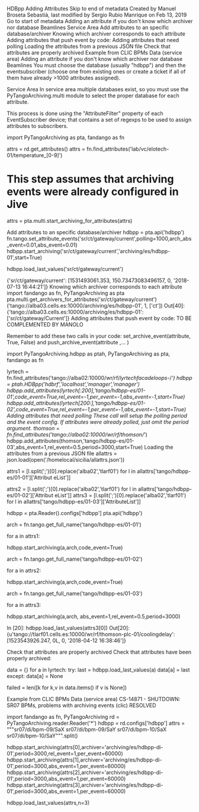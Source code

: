 
HDBpp Adding Attributes
Skip to end of metadata
Created by Manuel Broseta Sebastià, last modified by Sergio Rubio Manrique on Feb 13, 2019 Go to start of metadata
Adding an attribute if you don't know which archiver nor database
Beamlines
Service Area
Add attributes to an specific database/archiver
Knowing which archiver corresponds to each attribute
Adding attributes that push event by code:
Adding attributes that need polling
Loading the attributes from a previous JSON file
Check that attributes are properly archived
Example from CLIC BPMs Data (service area)
Adding an attribute if you don't know which archiver nor database
Beamlines
You must choose the database (usually "hdbpp") and then the eventsubscriber (choose one from existing ones or create a ticket if all of them have already >1000 attributes assigned).

Service Area
In service area multiple databases exist, so you must use the PyTangoArchiving.multi module to select the proper database for each attribute.

This process is done using the "AttributeFilter" property of each EventSubscriber device; that contains a set of regexps to be used to assign attributes to subscribers.

import PyTangoArchiving as pta, fandango as fn
 
 
attrs = rd.get_attributes()
attrs = fn.find_attributes('lab/vc/elotech-01/temperature_[0-9]')
 
 
# This step assumes that archiving events were already configured in Jive
attrs = pta.multi.start_archiving_for_attributes(attrs)

Add attributes to an specific database/archiver
hdbpp = pta.api('hdbpp') 
fn.tango.set_attribute_events('sr/ct/gateway/current',polling=1000,arch_abs_event=0.01,abs_event=0.01) 
hdbpp.start_archiving('sr/ct/gateway/current','archiving/es/hdbpp-01',start=True)

hdbpp.load_last_values('sr/ct/gateway/current')

{'sr/ct/gateway/current': [1531493061.353, 
  150.73473083496157, 
  0, 
  '2018-07-13 16:44:21']}
Knowing which archiver corresponds to each attribute
import fandango as fn, PyTangoArchiving as pta
pta.multi.get_archivers_for_attributes('sr/ct/gateway/current') 
('tango://alba03.cells.es:10000/archiving/es/hdbpp-01', 1, ['ct']) 
Out[40]: {'tango://alba03.cells.es:10000/archiving/es/hdbpp-01': ['sr/ct/gateway/Current']}
Adding attributes that push event by code:
TO BE COMPLEMENTED BY MANOLO

Remember to add these two calls in your code: set_archive_event(attribute, True, False) and push_archive_event(attribute ,... )

import PyTangoArchiving.hdbpp as ptah, PyTangoArchiving as pta, fandango as fn 

lyrtech = fn.find_attributes('tango://alba02:10000/wr/rf/*lyrtechfacadeloops-*/*') 
hdbpp = ptah.HDBpp('hdbrf','localhost','manager','manager') 
hdbpp.add_attributes(lyrtech[:200],'tango/hdbpp-es/01-01',code_event=True,rel_event=-1,per_event=-1,abs_event=-1,start=True) 
hdbpp.add_attributes(lyrtech[200:],'tango/hdbpp-es/01-02',code_event=True,rel_event=-1,per_event=-1,abs_event=-1,start=True) 
Adding attributes that need polling
These call will setup the polling period and the event config.
If attributes were already polled, just omit the period argument.
thomson = fn.find_attributes('tango://alba02:10000/wr/rf/*thomson*/*') 
hdbpp.add_attributes(thomson,'tango/hdbpp-es/01-03',abs_event=1,rel_event=0.5,period=3000,start=True) 
Loading the attributes from a previous JSON file
allattrs = json.load(open('/homelocal/sicilia/allattrs.json'))

attrs1 = [l.split(';')[0].replace('alba02','tlarf01') for l in allattrs['tango/hdbpp-es/01-01']['Attribut
eList']] 

attrs2 = [l.split(';')[0].replace('alba02','tlarf01') for l in allattrs['tango/hdbpp-es/01-02']['Attribut
eList']] 
attrs3 = [l.split(';')[0].replace('alba02','tlarf01') for l in allattrs['tango/hdbpp-es/01-03']['AttributeList']]

hdbpp = pta.Reader().configs['hdbpp']
pta.api('hdbpp')

arch = fn.tango.get_full_name('tango/hdbpp-es/01-01')

for a in attrs1:

   hdbpp.start_archiving(a,arch,code_event=True)

arch = fn.tango.get_full_name('tango/hdbpp-es/01-02')

for a in attrs2:

   hdbpp.start_archiving(a,arch,code_event=True)



arch = fn.tango.get_full_name('tango/hdbpp-es/01-03')



for a in attrs3:



   hdbpp.start_archiving(a,arch, abs_event=1,rel_event=0.5,period=3000)



In [20]: hdbpp.load_last_values(attrs3[0])
Out[20]:  
{u'tango://tlarf01.cells.es:10000/wr/rf/thomson-plc-01/coolingdelay': [1523543926.247, 
 0L, 
 0, 
 '2018-04-12 16:38:46']}


Check that attributes are properly archived
Check that attributes have been properly archived:

data = {} 
for a in lyrtech: 
    try: 
        last = hdbpp.load_last_values(a) 
        data[a] = last 
    except: 
        data[a] = None 

failed = len([k for k,v in data.items() if v is None]) 
 

Example from CLIC BPMs Data (service area)
CS-14871 - SHUTDOWN: SR07 BPMs, problems with archiving events (clic) RESOLVED
 

import fandango as fn, PyTangoArchiving
rd = PyTangoArchiving.reader.Reader('*')
hdbpp = rd.configs['hdbpp']
attrs = """sr07/di/bpm-09/SaX
sr07/di/bpm-09/SaY
sr07/di/bpm-10/SaX
sr07/di/bpm-10/SaY""".split()

hdbpp.start_archiving(attrs[0],archiver='archiving/es/hdbpp-di-01',period=3000,rel_event=1,per_event=60000)
hdbpp.start_archiving(attrs[1],archiver='archiving/es/hdbpp-di-01',period=3000,abs_event=1,per_event=60000)
hdbpp.start_archiving(attrs[2],archiver='archiving/es/hdbpp-di-01',period=3000,abs_event=1,per_event=60000)
hdbpp.start_archiving(attrs[3],archiver='archiving/es/hdbpp-di-01',period=3000,abs_event=1,per_event=60000)

hdbpp.load_last_values(attrs,n=3)
